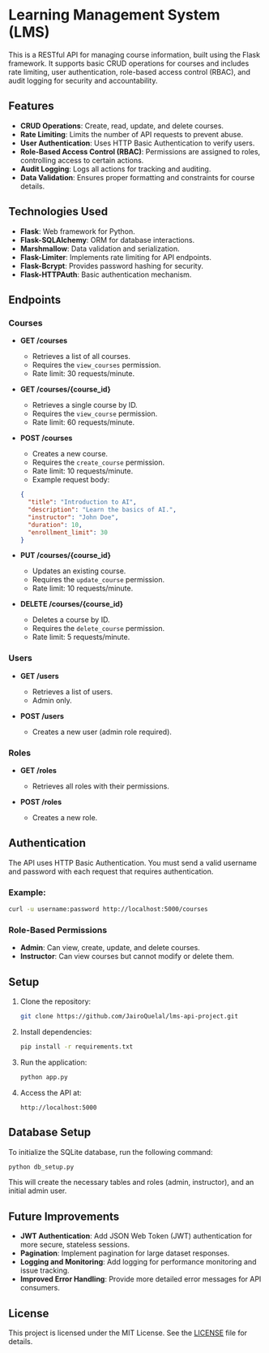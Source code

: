 
# Learning Management System (LMS)

This is a RESTful API for managing course information, built using the Flask framework. It supports basic CRUD operations for courses and includes rate limiting, user authentication, role-based access control (RBAC), and audit logging for security and accountability.

## Features

- **CRUD Operations**: Create, read, update, and delete courses.
- **Rate Limiting**: Limits the number of API requests to prevent abuse.
- **User Authentication**: Uses HTTP Basic Authentication to verify users.
- **Role-Based Access Control (RBAC)**: Permissions are assigned to roles, controlling access to certain actions.
- **Audit Logging**: Logs all actions for tracking and auditing.
- **Data Validation**: Ensures proper formatting and constraints for course details.
  
## Technologies Used

- **Flask**: Web framework for Python.
- **Flask-SQLAlchemy**: ORM for database interactions.
- **Marshmallow**: Data validation and serialization.
- **Flask-Limiter**: Implements rate limiting for API endpoints.
- **Flask-Bcrypt**: Provides password hashing for security.
- **Flask-HTTPAuth**: Basic authentication mechanism.
  
## Endpoints

### Courses

- **GET /courses**
    - Retrieves a list of all courses.
    - Requires the `view_courses` permission.
    - Rate limit: 30 requests/minute.

- **GET /courses/{course_id}**
    - Retrieves a single course by ID.
    - Requires the `view_course` permission.
    - Rate limit: 60 requests/minute.

- **POST /courses**
    - Creates a new course.
    - Requires the `create_course` permission.
    - Rate limit: 10 requests/minute.
    - Example request body:
    ```json
    {
      "title": "Introduction to AI",
      "description": "Learn the basics of AI.",
      "instructor": "John Doe",
      "duration": 10,
      "enrollment_limit": 30
    }
    ```

- **PUT /courses/{course_id}**
    - Updates an existing course.
    - Requires the `update_course` permission.
    - Rate limit: 10 requests/minute.

- **DELETE /courses/{course_id}**
    - Deletes a course by ID.
    - Requires the `delete_course` permission.
    - Rate limit: 5 requests/minute.

### Users

- **GET /users**
    - Retrieves a list of users.
    - Admin only.

- **POST /users**
    - Creates a new user (admin role required).

### Roles

- **GET /roles**
    - Retrieves all roles with their permissions.

- **POST /roles**
    - Creates a new role.

## Authentication

The API uses HTTP Basic Authentication. You must send a valid username and password with each request that requires authentication.

### Example:
```bash
curl -u username:password http://localhost:5000/courses
```

### Role-Based Permissions

- **Admin**: Can view, create, update, and delete courses.
- **Instructor**: Can view courses but cannot modify or delete them.

## Setup

1. Clone the repository:
    ```bash
    git clone https://github.com/JairoQuelal/lms-api-project.git
    ```

2. Install dependencies:
    ```bash
    pip install -r requirements.txt
    ```

3. Run the application:
    ```bash
    python app.py
    ```

4. Access the API at:
    ```
    http://localhost:5000
    ```

## Database Setup

To initialize the SQLite database, run the following command:
```bash
python db_setup.py
```

This will create the necessary tables and roles (admin, instructor), and an initial admin user.

## Future Improvements

- **JWT Authentication**: Add JSON Web Token (JWT) authentication for more secure, stateless sessions.
- **Pagination**: Implement pagination for large dataset responses.
- **Logging and Monitoring**: Add logging for performance monitoring and issue tracking.
- **Improved Error Handling**: Provide more detailed error messages for API consumers.
  
## License

This project is licensed under the MIT License. See the [LICENSE](LICENSE) file for details.
